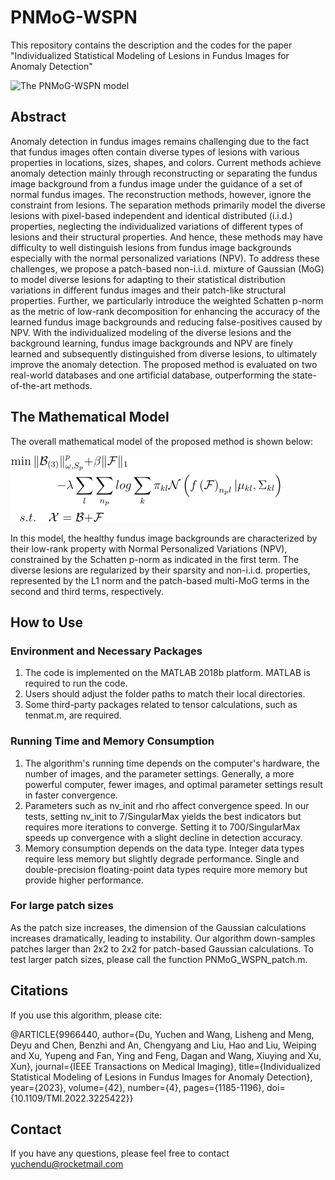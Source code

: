 # PNMoG-WSPN
This repository contains the description and the codes for the paper "Individualized Statistical Modeling of Lesions in Fundus Images for Anomaly Detection"

![The PNMoG-WSPN model](https://github.com/yuchendu/PNMoG-WSPN/blob/main/fig/flowchart.jpg)

## Abstract
Anomaly detection in fundus images remains challenging due to the fact that fundus images often contain diverse types of lesions with various properties in locations, sizes, shapes, and colors. Current methods achieve anomaly detection mainly through reconstructing or separating the fundus image background from a fundus image under the guidance of a set of normal fundus images. The reconstruction methods, however, ignore the constraint from lesions. The separation methods primarily model the diverse lesions with pixel-based independent and identical distributed (i.i.d.) properties, neglecting the individualized variations of different types of lesions and their structural properties. And hence, these methods may have difficulty to well distinguish lesions from fundus image backgrounds especially with the normal personalized variations (NPV). To address these challenges, we propose a patch-based non-i.i.d. mixture of Gaussian (MoG) to model diverse lesions for adapting to their statistical distribution variations in different fundus images and their patch-like structural properties. Further, we particularly introduce the weighted Schatten p-norm as the metric of low-rank decomposition for enhancing the accuracy of the learned fundus image backgrounds and reducing false-positives caused by NPV. With the individualized modeling of the diverse lesions and the background learning, fundus image backgrounds and NPV are finely learned and subsequently distinguished from diverse lesions, to ultimately improve the anomaly detection. The proposed method is evaluated on two real-world databases and one artificial database, outperforming the state-of-the-art methods. 
## The Mathematical Model
The overall mathematical model of the proposed method is shown below:

![The mathematical model](https://github.com/yuchendu/PNMoG-WSPN/blob/main/fig/equation.png)

In this model, the healthy fundus image backgrounds are characterized by their low-rank property with Normal Personalized Variations (NPV), constrained by the Schatten p-norm as indicated in the first term. The diverse lesions are regularized by their sparsity and non-i.i.d. properties, represented by the L1 norm and the patch-based multi-MoG terms in the second and third terms, respectively.
## How to Use
### Environment and Necessary Packages
1. The code is implemented on the MATLAB 2018b platform. MATLAB is required to run the code.
2. Users should adjust the folder paths to match their local directories.
3. Some third-party packages related to tensor calculations, such as tenmat.m, are required.
### Running Time and Memory Consumption
1. The algorithm's running time depends on the computer's hardware, the number of images, and the parameter settings. Generally, a more powerful computer, fewer images, and optimal parameter settings result in faster convergence.
2. Parameters such as nv_init and rho affect convergence speed. In our tests, setting nv_init to 7/SingularMax yields the best indicators but requires more iterations to converge. Setting it to 700/SingularMax speeds up convergence with a slight decline in detection accuracy.
3. Memory consumption depends on the data type. Integer data types require less memory but slightly degrade performance. Single and double-precision floating-point data types require more memory but provide higher performance.
### For large patch sizes
As the patch size increases, the dimension of the Gaussian calculations increases dramatically, leading to instability. Our algorithm down-samples patches larger than 2x2 to 2x2 for patch-based Gaussian calculations. To test larger patch sizes, please call the function PNMoG_WSPN_patch.m. 
## Citations
If you use this algorithm, please cite:

@ARTICLE{9966440,
  author={Du, Yuchen and Wang, Lisheng and Meng, Deyu and Chen, Benzhi and An, Chengyang and Liu, Hao and Liu, Weiping and Xu, Yupeng and Fan, Ying and Feng, Dagan and Wang, Xiuying and Xu, Xun},
  journal={IEEE Transactions on Medical Imaging}, 
  title={Individualized Statistical Modeling of Lesions in Fundus Images for Anomaly Detection}, 
  year={2023},
  volume={42},
  number={4},
  pages={1185-1196},
  doi={10.1109/TMI.2022.3225422}}
## Contact
If you have any questions, please feel free to contact yuchendu@rocketmail.com
